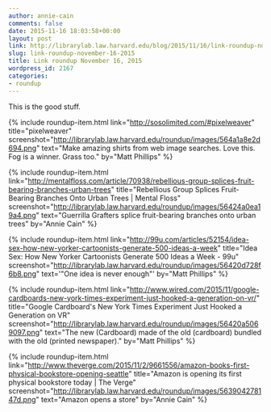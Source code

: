 ```yaml
---
author: annie-cain
comments: false
date: 2015-11-16 18:03:58+00:00
layout: post
link: http://librarylab.law.harvard.edu/blog/2015/11/16/link-roundup-november-16-2015/
slug: link-roundup-november-16-2015
title: Link roundup November 16, 2015
wordpress_id: 2167
categories:
- roundup
---
```


This is the good stuff.

{% include roundup-item.html
  link="http://sosolimited.com/#pixelweaver"
  title="pixelweaver"
  screenshot="http://librarylab.law.harvard.edu/roundup/images/564a1a8e2d694.png"
  text="Make amazing shirts from web image searches. Love this. Fog is a winner. Grass too."
  by="Matt Phillips"
%}

{% include roundup-item.html
  link="http://mentalfloss.com/article/70938/rebellious-group-splices-fruit-bearing-branches-urban-trees"
  title="Rebellious Group Splices Fruit-Bearing Branches Onto Urban Trees | Mental Floss"
  screenshot="http://librarylab.law.harvard.edu/roundup/images/56424a0ea19a4.png"
  text="Guerrilla Grafters splice fruit-bearing branches onto urban trees"
  by="Annie Cain"
%}

{% include roundup-item.html
  link="http://99u.com/articles/52154/idea-sex-how-new-yorker-cartoonists-generate-500-ideas-a-week"
  title="Idea Sex: How New Yorker Cartoonists Generate 500 Ideas a Week - 99u"
  screenshot="http://librarylab.law.harvard.edu/roundup/images/56420d728f6b8.png"
  text='"One idea is never enough"'
  by="Matt Phillips"
%}

{% include roundup-item.html
  link="http://www.wired.com/2015/11/google-cardboards-new-york-times-experiment-just-hooked-a-generation-on-vr/"
  title="Google Cardboard's New York Times Experiment Just Hooked a Generation on VR"
  screenshot="http://librarylab.law.harvard.edu/roundup/images/56420a5069097.png"
  text="The new (Cardboard) made of the old (cardboard) bundled with the old (printed newspaper)."
  by="Matt Phillips"
%}

{% include roundup-item.html
  link="http://www.theverge.com/2015/11/2/9661556/amazon-books-first-physical-bookstore-opening-seattle"
  title="Amazon is opening its first physical bookstore today | The Verge"
  screenshot="http://librarylab.law.harvard.edu/roundup/images/563904278147d.png"
  text="Amazon opens a store"
  by="Annie Cain"
%}
